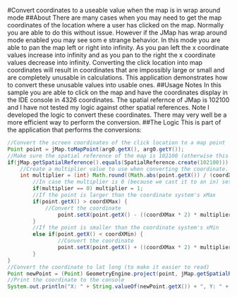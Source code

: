 #Convert coordinates to a useable value when the map is in wrap around mode
##About
There are many cases when you may need to get the map coordinates of the location where a user has clicked on the map. Normally you are able to do this without issue. However if the JMap has wrap around mode enabled you may see som e strange behavior. In this mode you are able to pan the map left or right into infinity. As you pan left the x coordinate values increase into infinity and as you pan to the right the x coordinate values decrease into infinity. Converting the click location into map coordinates will result in coordinates that are impossibly large or small and are completely unusable in calculations. This application demonstrates how to convert these unusable values into usable ones.
##Usage Notes
In this sample you are able to click on the map and have the coordinates display in the IDE console in 4326 coordinates. The spatial refernce of JMap is 102100 and I have not tested my logic against other spatial references. Note I developed the logic to convert these coordinates. There may very well be a more efficient way to perform the conversion.
##The Logic
This is part of the application that performs the conversions:
```Java
//Convert the screen coordinates of the click location to a map point
Point point = jMap.toMapPoint(arg0.getX(), arg0.getY());
//Make sure the spatial reference of the map is 102100 (otherwise this won't work)
if(jMap.getSpatialReference().equals(SpatialReference.create(102100))) {
	//Create a multiplier value to use when converting the coordinate. The key is to round the value then cast it as an int
	int multiplier = (int) Math.round((Math.abs(point.getX()) / (coordXMax * 2)));
        //In case the multiplier is 0 (because we cast it to an in) set it to 1
        if(multiplier == 0) multiplier = 1;
        //If the point is larger than the coordinate system's xMax
        if(point.getX() > coordXMax) {
        	//Convert the coordinate
            	point.setX(point.getX() - ((coordXMax * 2) * multiplier));
        }
        //If the point is smaller than the coordinate system's xMin
        else if(point.getX() < coordXMin) {
            	//Convert the coordinate
            	point.setX(point.getX() + ((coordXMax * 2) * multiplier));
        }
}
//Convert the coordinate to lat long (to make it easier to read)
Point newPoint = (Point) GeometryEngine.project(point, jMap.getSpatialReference(), SpatialReference.create(4326));
//Print the coordinate to the console
System.out.println("X: " + String.valueOf(newPoint.getX()) + ", Y: " + String.valueOf(newPoint.getY()));
```
